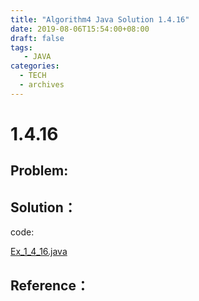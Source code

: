 ```yaml
---
title: "Algorithm4 Java Solution 1.4.16"
date: 2019-08-06T15:54:00+08:00
draft: false
tags:
   - JAVA
categories:
  - TECH
  - archives
---
```



# 1.4.16

## Problem:


## Solution：

code:

[Ex_1_4_16.java](./Ex_1_4_16.java)


## Reference：



